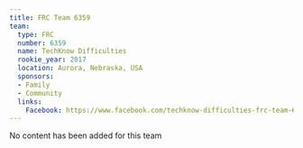 ```yaml
---
title: FRC Team 6359
team:
  type: FRC
  number: 6359
  name: TechKnow Difficulties
  rookie_year: 2017
  location: Aurora, Nebraska, USA
  sponsors:
  - Family
  - Community
  links:
    Facebook: https://www.facebook.com/techknow-difficulties-frc-team-6359-348680861962291
---
```


No content has been added for this team